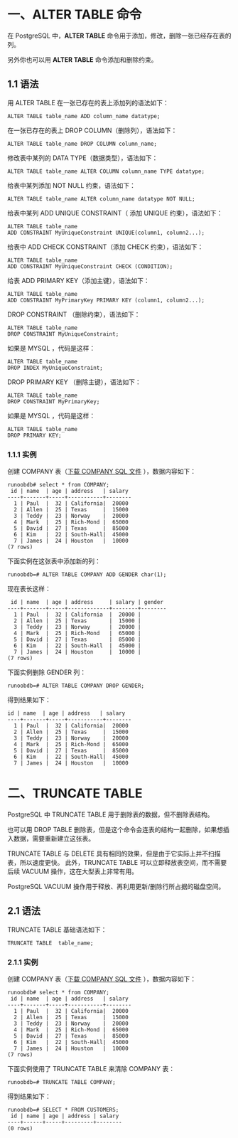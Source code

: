 # 一、ALTER TABLE 命令

在 PostgreSQL 中，**ALTER TABLE** 命令用于添加，修改，删除一张已经存在表的列。

另外你也可以用 **ALTER TABLE** 命令添加和删除约束。

## 1.1 语法

用 ALTER TABLE 在一张已存在的表上添加列的语法如下：

```plsql
ALTER TABLE table_name ADD column_name datatype;
```

在一张已存在的表上 DROP COLUMN（删除列），语法如下：

```plsql
ALTER TABLE table_name DROP COLUMN column_name;
```

修改表中某列的 DATA TYPE（数据类型），语法如下：

```plsql
ALTER TABLE table_name ALTER COLUMN column_name TYPE datatype;
```

给表中某列添加 NOT NULL 约束，语法如下：

```plsql
ALTER TABLE table_name ALTER column_name datatype NOT NULL;
```

给表中某列 ADD UNIQUE CONSTRAINT（ 添加 UNIQUE 约束），语法如下：

```plsql
ALTER TABLE table_name
ADD CONSTRAINT MyUniqueConstraint UNIQUE(column1, column2...);
```

给表中 ADD CHECK CONSTRAINT（添加 CHECK 约束），语法如下：

```plsql
ALTER TABLE table_name
ADD CONSTRAINT MyUniqueConstraint CHECK (CONDITION);
```

给表 ADD PRIMARY KEY（添加主键），语法如下：

```plsql
ALTER TABLE table_name
ADD CONSTRAINT MyPrimaryKey PRIMARY KEY (column1, column2...);
```

DROP CONSTRAINT （删除约束），语法如下：

```plsql
ALTER TABLE table_name
DROP CONSTRAINT MyUniqueConstraint;
```

如果是 MYSQL ，代码是这样：

```plsql
ALTER TABLE table_name
DROP INDEX MyUniqueConstraint;
```

DROP PRIMARY KEY （删除主键），语法如下：

```plsql
ALTER TABLE table_name
DROP CONSTRAINT MyPrimaryKey;
```

如果是 MYSQL ，代码是这样：

```plsql
ALTER TABLE table_name
DROP PRIMARY KEY;
```

### 1.1.1 实例

创建 COMPANY 表（[下载 COMPANY SQL 文件](https://static.runoob.com/download/company.sql) ），数据内容如下：

```plsql
runoobdb# select * from COMPANY;
 id | name  | age | address   | salary
----+-------+-----+-----------+--------
  1 | Paul  |  32 | California|  20000
  2 | Allen |  25 | Texas     |  15000
  3 | Teddy |  23 | Norway    |  20000
  4 | Mark  |  25 | Rich-Mond |  65000
  5 | David |  27 | Texas     |  85000
  6 | Kim   |  22 | South-Hall|  45000
  7 | James |  24 | Houston   |  10000
(7 rows)
```

下面实例在这张表中添加新的列：

```plsql
runoobdb=# ALTER TABLE COMPANY ADD GENDER char(1);
```

现在表长这样：

```plsql
 id | name  | age | address     | salary | gender
----+-------+-----+-------------+--------+--------
  1 | Paul  |  32 | California  |  20000 |
  2 | Allen |  25 | Texas       |  15000 |
  3 | Teddy |  23 | Norway      |  20000 |
  4 | Mark  |  25 | Rich-Mond   |  65000 |
  5 | David |  27 | Texas       |  85000 |
  6 | Kim   |  22 | South-Hall  |  45000 |
  7 | James |  24 | Houston     |  10000 |
(7 rows)
```

下面实例删除 GENDER 列：

```plsql
runoobdb=# ALTER TABLE COMPANY DROP GENDER;
```

得到结果如下：

```plsql
id | name  | age | address   | salary
----+-------+-----+-----------+--------
  1 | Paul  |  32 | California|  20000
  2 | Allen |  25 | Texas     |  15000
  3 | Teddy |  23 | Norway    |  20000
  4 | Mark  |  25 | Rich-Mond |  65000
  5 | David |  27 | Texas     |  85000
  6 | Kim   |  22 | South-Hall|  45000
  7 | James |  24 | Houston   |  10000
```

# 二、TRUNCATE TABLE

PostgreSQL 中 TRUNCATE TABLE 用于删除表的数据，但不删除表结构。

也可以用 DROP TABLE 删除表，但是这个命令会连表的结构一起删除，如果想插入数据，需要重新建立这张表。

TRUNCATE TABLE 与 DELETE 具有相同的效果，但是由于它实际上并不扫描表，所以速度更快。 此外，TRUNCATE TABLE 可以立即释放表空间，而不需要后续 VACUUM 操作，这在大型表上非常有用。

PostgreSQL VACUUM 操作用于释放、再利用更新/删除行所占据的磁盘空间。

## 2.1 语法

TRUNCATE TABLE 基础语法如下：

```plsql
TRUNCATE TABLE  table_name;
```

### 2.1.1 实例

创建 COMPANY 表（[下载 COMPANY SQL 文件](https://static.runoob.com/download/company.sql) ），数据内容如下：

```plsql
runoobdb# select * from COMPANY;
 id | name  | age | address   | salary
----+-------+-----+-----------+--------
  1 | Paul  |  32 | California|  20000
  2 | Allen |  25 | Texas     |  15000
  3 | Teddy |  23 | Norway    |  20000
  4 | Mark  |  25 | Rich-Mond |  65000
  5 | David |  27 | Texas     |  85000
  6 | Kim   |  22 | South-Hall|  45000
  7 | James |  24 | Houston   |  10000
(7 rows)
```

下面实例使用了 TRUNCATE TABLE 来清除 COMPANY 表：

```plsql
runoobdb=# TRUNCATE TABLE COMPANY;
```

得到结果如下：

```plsql
runoobdb=# SELECT * FROM CUSTOMERS;
 id | name | age | address | salary
----+------+-----+---------+--------
(0 rows)
```